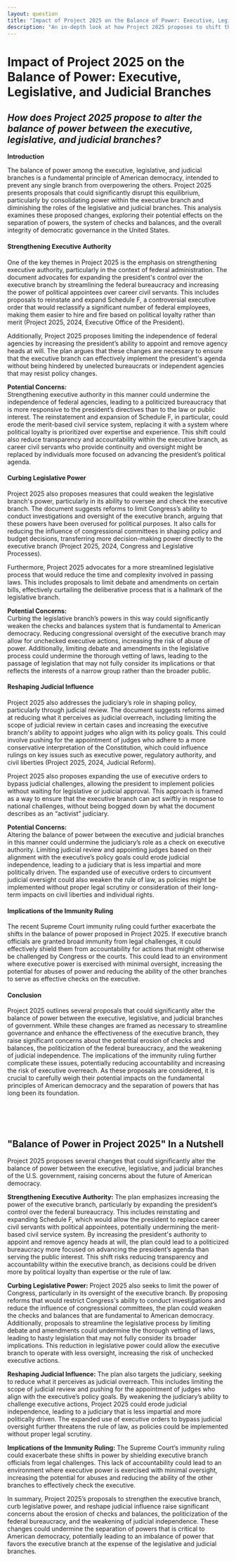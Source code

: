 ```yaml
---
layout: question
title: "Impact of Project 2025 on the Balance of Power: Executive, Legislative, and Judicial Branches"
description: "An in-depth look at how Project 2025 proposes to shift the balance of power among the U.S. executive, legislative, and judicial branches, and the potential implications for American democracy."
---
```


# **Impact of Project 2025 on the Balance of Power: Executive, Legislative, and Judicial Branches**

## *How does Project 2025 propose to alter the balance of power between the executive, legislative, and judicial branches?*

**Introduction**

The balance of power among the executive, legislative, and judicial branches is a fundamental principle of American democracy, intended to prevent any single branch from overpowering the others. Project 2025 presents proposals that could significantly disrupt this equilibrium, particularly by consolidating power within the executive branch and diminishing the roles of the legislative and judicial branches. This analysis examines these proposed changes, exploring their potential effects on the separation of powers, the system of checks and balances, and the overall integrity of democratic governance in the United States.

#### **Strengthening Executive Authority**

One of the key themes in Project 2025 is the emphasis on strengthening executive authority, particularly in the context of federal administration. The document advocates for expanding the president's control over the executive branch by streamlining the federal bureaucracy and increasing the power of political appointees over career civil servants. This includes proposals to reinstate and expand Schedule F, a controversial executive order that would reclassify a significant number of federal employees, making them easier to hire and fire based on political loyalty rather than merit (Project 2025, 2024, Executive Office of the President).

Additionally, Project 2025 proposes limiting the independence of federal agencies by increasing the president’s ability to appoint and remove agency heads at will. The plan argues that these changes are necessary to ensure that the executive branch can effectively implement the president's agenda without being hindered by unelected bureaucrats or independent agencies that may resist policy changes.

**Potential Concerns:**  
Strengthening executive authority in this manner could undermine the independence of federal agencies, leading to a politicized bureaucracy that is more responsive to the president’s directives than to the law or public interest. The reinstatement and expansion of Schedule F, in particular, could erode the merit-based civil service system, replacing it with a system where political loyalty is prioritized over expertise and experience. This shift could also reduce transparency and accountability within the executive branch, as career civil servants who provide continuity and oversight might be replaced by individuals more focused on advancing the president’s political agenda.

#### **Curbing Legislative Power**

Project 2025 also proposes measures that could weaken the legislative branch's power, particularly in its ability to oversee and check the executive branch. The document suggests reforms to limit Congress’s ability to conduct investigations and oversight of the executive branch, arguing that these powers have been overused for political purposes. It also calls for reducing the influence of congressional committees in shaping policy and budget decisions, transferring more decision-making power directly to the executive branch (Project 2025, 2024, Congress and Legislative Processes).

Furthermore, Project 2025 advocates for a more streamlined legislative process that would reduce the time and complexity involved in passing laws. This includes proposals to limit debate and amendments on certain bills, effectively curtailing the deliberative process that is a hallmark of the legislative branch.

**Potential Concerns:**  
Curbing the legislative branch’s powers in this way could significantly weaken the checks and balances system that is fundamental to American democracy. Reducing congressional oversight of the executive branch may allow for unchecked executive actions, increasing the risk of abuse of power. Additionally, limiting debate and amendments in the legislative process could undermine the thorough vetting of laws, leading to the passage of legislation that may not fully consider its implications or that reflects the interests of a narrow group rather than the broader public.

#### **Reshaping Judicial Influence**

Project 2025 also addresses the judiciary’s role in shaping policy, particularly through judicial review. The document suggests reforms aimed at reducing what it perceives as judicial overreach, including limiting the scope of judicial review in certain cases and increasing the executive branch's ability to appoint judges who align with its policy goals. This could involve pushing for the appointment of judges who adhere to a more conservative interpretation of the Constitution, which could influence rulings on key issues such as executive power, regulatory authority, and civil liberties (Project 2025, 2024, Judicial Reform).

Project 2025 also proposes expanding the use of executive orders to bypass judicial challenges, allowing the president to implement policies without waiting for legislative or judicial approval. This approach is framed as a way to ensure that the executive branch can act swiftly in response to national challenges, without being bogged down by what the document describes as an “activist” judiciary.

**Potential Concerns:**  
Altering the balance of power between the executive and judicial branches in this manner could undermine the judiciary’s role as a check on executive authority. Limiting judicial review and appointing judges based on their alignment with the executive’s policy goals could erode judicial independence, leading to a judiciary that is less impartial and more politically driven. The expanded use of executive orders to circumvent judicial oversight could also weaken the rule of law, as policies might be implemented without proper legal scrutiny or consideration of their long-term impacts on civil liberties and individual rights.

#### **Implications of the Immunity Ruling**

The recent Supreme Court immunity ruling could further exacerbate the shifts in the balance of power proposed in Project 2025. If executive branch officials are granted broad immunity from legal challenges, it could effectively shield them from accountability for actions that might otherwise be challenged by Congress or the courts. This could lead to an environment where executive power is exercised with minimal oversight, increasing the potential for abuses of power and reducing the ability of the other branches to serve as effective checks on the executive.

#### **Conclusion**

Project 2025 outlines several proposals that could significantly alter the balance of power between the executive, legislative, and judicial branches of government. While these changes are framed as necessary to streamline governance and enhance the effectiveness of the executive branch, they raise significant concerns about the potential erosion of checks and balances, the politicization of the federal bureaucracy, and the weakening of judicial independence. The implications of the immunity ruling further complicate these issues, potentially reducing accountability and increasing the risk of executive overreach. As these proposals are considered, it is crucial to carefully weigh their potential impacts on the fundamental principles of American democracy and the separation of powers that has long been its foundation.

<br><br><br>

## <span id="nutshell">"Balance of Power in Project 2025" In a Nutshell</span>

Project 2025 proposes several changes that could significantly alter the balance of power between the executive, legislative, and judicial branches of the U.S. government, raising concerns about the future of American democracy.

**Strengthening Executive Authority:** The plan emphasizes increasing the power of the executive branch, particularly by expanding the president’s control over the federal bureaucracy. This includes reinstating and expanding Schedule F, which would allow the president to replace career civil servants with political appointees, potentially undermining the merit-based civil service system. By increasing the president's authority to appoint and remove agency heads at will, the plan could lead to a politicized bureaucracy more focused on advancing the president’s agenda than serving the public interest. This shift risks reducing transparency and accountability within the executive branch, as decisions could be driven more by political loyalty than expertise or the rule of law.

**Curbing Legislative Power:** Project 2025 also seeks to limit the power of Congress, particularly in its oversight of the executive branch. By proposing reforms that would restrict Congress's ability to conduct investigations and reduce the influence of congressional committees, the plan could weaken the checks and balances that are fundamental to American democracy. Additionally, proposals to streamline the legislative process by limiting debate and amendments could undermine the thorough vetting of laws, leading to hasty legislation that may not fully consider its broader implications. This reduction in legislative power could allow the executive branch to operate with less oversight, increasing the risk of unchecked executive actions.

**Reshaping Judicial Influence:** The plan also targets the judiciary, seeking to reduce what it perceives as judicial overreach. This includes limiting the scope of judicial review and pushing for the appointment of judges who align with the executive’s policy goals. By weakening the judiciary’s ability to challenge executive actions, Project 2025 could erode judicial independence, leading to a judiciary that is less impartial and more politically driven. The expanded use of executive orders to bypass judicial oversight further threatens the rule of law, as policies could be implemented without proper legal scrutiny.

**Implications of the Immunity Ruling:** The Supreme Court’s immunity ruling could exacerbate these shifts in power by shielding executive branch officials from legal challenges. This lack of accountability could lead to an environment where executive power is exercised with minimal oversight, increasing the potential for abuses and reducing the ability of the other branches to effectively check the executive.

In summary, Project 2025’s proposals to strengthen the executive branch, curb legislative power, and reshape judicial influence raise significant concerns about the erosion of checks and balances, the politicization of the federal bureaucracy, and the weakening of judicial independence. These changes could undermine the separation of powers that is critical to American democracy, potentially leading to an imbalance of power that favors the executive branch at the expense of the legislative and judicial branches.
